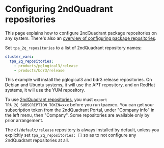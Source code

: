 # Configuring 2ndQuadrant repositories

This page explains how to configure 2ndQuadrant package repositories on
any system. There's also an
[overview of configuring package repositories](repositories.md).

Set ``tpa_2q_repositories`` to a list of 2ndQuadrant repository names:

```yaml
cluster_vars:
  tpa_2q_repositories:
    - products/pglogical3/release
    - products/bdr3/release
```

This example will install the pglogical3 and bdr3 release repositories.
On Debian and Ubuntu systems, it will use the APT repository, and on
RedHat systems, it will use the YUM repository.

To use
[2ndQuadrant repositories](https://access.2ndquadrant.com/customer_portal/sw/),
you must ``export TPA_2Q_SUBSCRIPTION_TOKEN=xxx`` before you run
tpaexec. You can get your subscription token from the 2ndQuadrant
Portal, under "Company info" in the left menu, then "Company". Some
repositories are available only by prior arrangement.

The ``dl/default/release`` repository is always installed by default,
unless you explicitly set ``tpa_2q_repositories: []`` so as to not
configure any 2ndQuadrant repositories at all.









